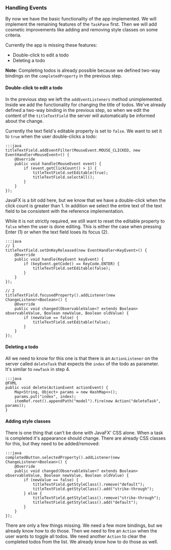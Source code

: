 ### Handling Events

By now we have the basic functionality of the app implemented.
We will implement the remaining features of the `TaskPane` first.
Then we will add cosmetic improvements like adding and removing style classes on some criteria.

Currently the app is missing these features:

* Double-click to edit a todo
* Deleting a todo

<div class="alert alert-info">
    <strong>Note:</strong>
    Completing todos is already possible because we defined two-way bindings on the <code>completedProperty</code> in the previous step.
</div>

#### Double-click to edit a todo

In the previous step we left the `addEventListeners` method unimplemented.
Inside we add the functionality for changing the title of todos.
We've already defined a two-way binding in the previous step,
so when we edit the content of the `titleTextField` the server will automatically be informed about the change.

Currently the text field's editable property is set to `false`.
We want to set it to `true` when the user double-clicks a todo:

    :::java
    titleTextField.addEventFilter(MouseEvent.MOUSE_CLICKED, new EventHandler<MouseEvent>() {
        @Override
        public void handle(MouseEvent event) {
            if (event.getClickCount() > 1) {
                titleTextField.setEditable(true);
                titleTextField.selectAll();
            }
        }
    });

JavaFX is a bit odd here, but we know that we have a double-click when the click count is greater than 1.
In addition we select the entire text of the text field to be consistent with the reference implementation.

While it is not strictly required, we still want to reset the editable property to `false` when the user is done editing.
This is either the case when pressing Enter (1) or when the text field loses its focus (2).

    :::java
    // 1
    titleTextField.setOnKeyReleased(new EventHandler<KeyEvent>() {
        @Override
        public void handle(KeyEvent keyEvent) {
            if (keyEvent.getCode() == KeyCode.ENTER) {
                titleTextField.setEditable(false);
            }
        }
    });

    // 2
    titleTextField.focusedProperty().addListener(new ChangeListener<Boolean>() {
        @Override
        public void changed(ObservableValue<? extends Boolean> observableValue, Boolean newValue, Boolean oldValue) {
            if (newValue == false) {
                titleTextField.setEditable(false);
            }
        }
    });

#### Deleting a todo

All we need to know for this one is that there is an `ActionListener` on the server called `deleteTask` that expects
the `index` of the todo as parameter. It's similar to `newTask` in step 4.

    :::java
    @FXML
    public void delete(ActionEvent actionEvent) {
        Map<String, Object> params = new HashMap<>();
        params.put("index", index);
        itemRef.root().appendPath("model").fire(new Action("deleteTask", params));
    }

#### Adding style classes

There is one thing that can't be done with JavaFX' CSS alone.
When a task is completed it's appearance should change.
There are already CSS classes for this, but they need to be added/removed:

    :::java
    completedButton.selectedProperty().addListener(new ChangeListener<Boolean>() {
        @Override
        public void changed(ObservableValue<? extends Boolean> observableValue, Boolean newValue, Boolean oldValue) {
            if (newValue == false) {
                titleTextField.getStyleClass().remove("default");
                titleTextField.getStyleClass().add("strike-through");
            } else {
                titleTextField.getStyleClass().remove("strike-through");
                titleTextField.getStyleClass().add("default");
            }
        }
    });

There are only a few things missing.
We need a few more bindings, but we already know how to do those.
Then we need to fire an `Action` when the user wants to toggle all todos.
We need another `Action` to clear the completed todos from the list.
We already know how to do those as well.

